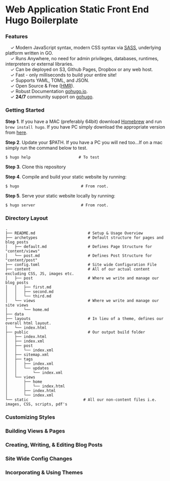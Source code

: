 # Web Application Static Front End Hugo Boilerplate

### Features

&nbsp; &nbsp; ✓ Modern JavaScript syntax, modern CSS syntax via [SASS](http://sass-lang.com/), underlying platform written in GO.<br>
&nbsp; &nbsp; ✓ Runs Anywhere, no need for admin privileges, databases, runtimes, interpreters or external libraries.<br>
&nbsp; &nbsp; ✓ Can be deployed on S3, Github Pages, Dropbox or any web host.<br>
&nbsp; &nbsp; ✓ Fast - only milliseconds to build your entire site!<br>
&nbsp; &nbsp; ✓ Supports YAML, TOML, and JSON.<br>
&nbsp; &nbsp; ✓ Open Source & Free ([HMR](https://github.com/spf13/hugo)).<br>
&nbsp; &nbsp; ✓ Robust Documentation [gohugo.io](https://gohugo.io/overview/introduction/).<br>
&nbsp; &nbsp; ✓ **24/7** community support on [gohugo](https://discuss.gohugo.io/).<br>



### Getting Started

**Step 1**. If you have a MAC (preferably 64bit) download [Homebrew](http://brew.sh/) and run `brew install hugo`. If you have PC simply download the appropriate version from [here](https://github.com/spf13/hugo/releases).

**Step 2**. Update your $PATH. If you have a PC you will ned too...If on a mac simply run the command below to test.

```shell
$ hugo help                     # To test
```

**Step 3**. Clone this repository


**Step 4**. Compile and build your static website by running:

```shell
$ hugo                           # From root.
```

**Step 5**. Serve your static website locally by running:

```shell
$ hugo server                    # From root.
```



### Directory Layout

```shell
.
├── README.md                       # Setup & Usage Overview
├── archetypes                      # Default structure for pages and blog posts
│   ├── default.md                  # Defines Page Structure for "content/views"
│   └── post.md                     # Defines Post Structure for "content/post"
├── config.toml                     # Site wide Configuration File
├── content                         # All of our actual content excluding CSS, JS, images etc.
│   ├── post                        # Where we write and manage our blog posts
│   │   ├── first.md                
│   │   ├── second.md
│   │   └── third.md
│   └── views                       # Where we write and manage our site views
│       └── home.md
├── data
├── layouts                         # In lieu of a theme, defines our overall html layout.
│   └── index.html
├── public                          # Our output build folder
│   ├── index.html
│   ├── index.xml
│   ├── post
│   │   └── index.xml
│   ├── sitemap.xml
│   ├── tags
│   │   ├── index.xml
│   │   └── updates
│   │       └── index.xml
│   └── views
│       ├── home
│       │   └── index.html
│       ├── index.html
│       └── index.xml
└── static                        # All our non-content files i.e. images, CSS, scripts, pdf's
```

### Customizing Styles


### Building Views & Pages


### Creating, Writing, & Editing Blog Posts


### Site Wide Config Changes


### Incorporating & Using Themes
